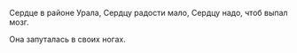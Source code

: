 Сердце в районе Урала,
Сердцу радости мало,
Сердцу надо, чтоб выпал мозг.

Она запуталась в своих ногах.
